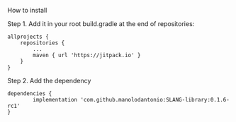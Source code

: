 
How to install

Step 1. 
Add it in your root build.gradle at the end of repositories:

	allprojects {
		repositories {
			...
			maven { url 'https://jitpack.io' }
		}
	}

Step 2. 
Add the dependency

	dependencies {
	        implementation 'com.github.manolodantonio:SLANG-library:0.1.6-rc1'
	}

